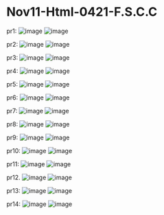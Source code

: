 # Nov11-Html-0421-F.S.C.C

pr1: 
![image](https://github.com/user-attachments/assets/5696904e-da57-460c-993e-d3755bdeb181)
![image](https://github.com/user-attachments/assets/69f1a2f4-73bb-4a25-8838-f6ae4edef25e)

pr2:
![image](https://github.com/user-attachments/assets/9d5f342d-713c-4484-acb2-84801f583480)
![image](https://github.com/user-attachments/assets/c042173e-20cd-4d94-af85-c3e4438ab3ee)

pr3:
![image](https://github.com/user-attachments/assets/3561b5cf-a834-45e7-9ecd-1d4df0541368)
![image](https://github.com/user-attachments/assets/15ab3b37-e255-4de4-95c8-4b49e708bd3b)

pr4:
![image](https://github.com/user-attachments/assets/11165215-7262-4133-ab5c-291525ad3c94)
![image](https://github.com/user-attachments/assets/47d55019-47fd-48f9-92e6-e53d0a6bb035)

pr5:
![image](https://github.com/user-attachments/assets/04bc5769-499d-4465-9938-138ff97d0155)
![image](https://github.com/user-attachments/assets/8c5a81c3-07fa-4feb-ba99-541e70c302b4)

pr6:
![image](https://github.com/user-attachments/assets/fcd8eef2-c97c-4916-aacc-92dda555897f)
![image](https://github.com/user-attachments/assets/735fddf7-d9b6-4a95-be13-d92b93dfc4af)

pr7:
![image](https://github.com/user-attachments/assets/664329de-558f-4675-ab7b-fd82f82eebc0)
![image](https://github.com/user-attachments/assets/1c5b1f2a-c7bb-4a06-8376-0b249a043a3c)

pr8:
![image](https://github.com/user-attachments/assets/f1cff6e0-5953-4927-b116-bf7560d48625)
![image](https://github.com/user-attachments/assets/68d7378f-e113-4267-95da-516d13671d15)

pr9:
![image](https://github.com/user-attachments/assets/f58cabab-de75-4441-9361-fd531e4e0764)
![image](https://github.com/user-attachments/assets/7d4e367b-b119-4e6b-8071-a32c598658cf)

pr10:
![image](https://github.com/user-attachments/assets/55492c4a-fe6c-409b-81a1-0531bd16ebbd)
![image](https://github.com/user-attachments/assets/71d049e1-a672-4c19-a93b-d1610fb794f9)

pr11:
![image](https://github.com/user-attachments/assets/3a1f8d5c-58a7-4058-9c2f-7c32f507007b)
![image](https://github.com/user-attachments/assets/0ce0672e-b286-4d19-8efc-b4c64445a3ae)

pr12.
![image](https://github.com/user-attachments/assets/5dea7b22-cb84-4856-a5f4-c7c583e499e6)
![image](https://github.com/user-attachments/assets/5fceed73-5344-45aa-bf48-0fb4bf29c4e8)

pr13:
![image](https://github.com/user-attachments/assets/5fbef03e-986a-4d6d-9d30-3f22d414f4e1)
![image](https://github.com/user-attachments/assets/29871abc-8183-4bf6-bb79-0629e8d1f8cd)

pr14:
![image](https://github.com/user-attachments/assets/cf7fdc31-0bd1-4279-a75e-6b1129a09225)
![image](https://github.com/user-attachments/assets/6b2b1c00-cef9-49c2-ae62-da414966e197)
